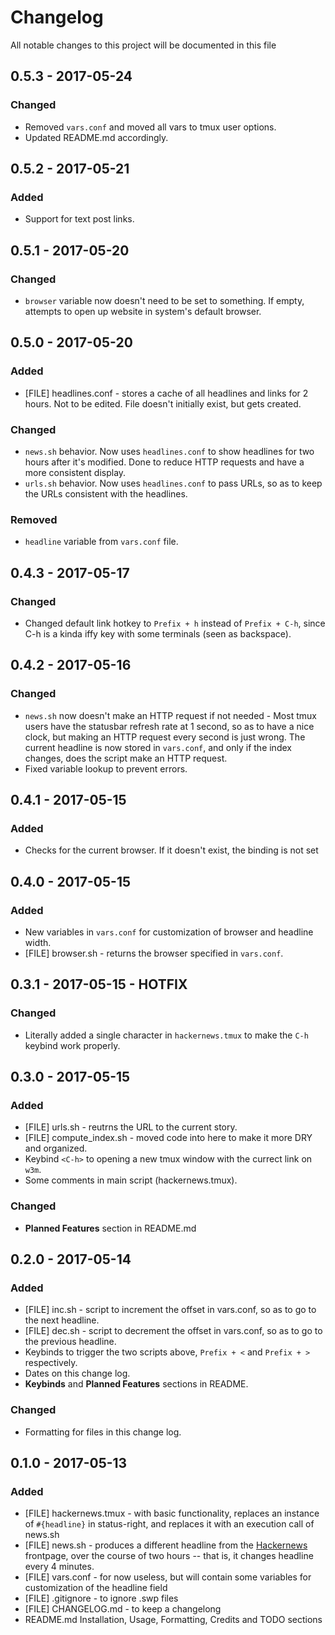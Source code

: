 # Changelog
All notable changes to this project will be documented in this file

## 0.5.3 - 2017-05-24
### Changed
 * Removed `vars.conf` and moved all vars to tmux user options.
 * Updated README.md accordingly.

## 0.5.2 - 2017-05-21
### Added
 * Support for text post links.

## 0.5.1 - 2017-05-20
### Changed
 * `browser` variable now doesn't need to be set to something. If empty, attempts to open up website in system's default browser.

## 0.5.0 - 2017-05-20
### Added
 * [FILE] headlines.conf - stores a cache of all headlines and links for 2 hours. Not to be edited. File doesn't initially exist, but gets created.
### Changed
 * `news.sh` behavior. Now uses `headlines.conf` to show headlines for two hours after it's modified. Done to reduce HTTP requests and have a more consistent display.
 * `urls.sh` behavior. Now uses `headlines.conf` to pass URLs, so as to keep the URLs consistent with the headlines.
### Removed
 * `headline` variable from `vars.conf` file.

## 0.4.3 - 2017-05-17
### Changed
 * Changed default link hotkey to `Prefix + h` instead of `Prefix + C-h`, since C-h is a kinda iffy key with some terminals (seen as backspace).

## 0.4.2 - 2017-05-16
### Changed
 * `news.sh` now doesn't make an HTTP request if not needed - Most tmux users have the statusbar refresh rate at 1 second, so as to have a nice clock, but making an HTTP request every second is just wrong. The current headline is now stored in `vars.conf`, and only if the index changes, does the script make an HTTP request.
 * Fixed variable lookup to prevent errors.

## 0.4.1 - 2017-05-15
### Added
 * Checks for the current browser. If it doesn't exist, the binding is not set

## 0.4.0 - 2017-05-15
### Added
 * New variables in `vars.conf` for customization of browser and headline width.
 * [FILE] browser.sh - returns the browser specified in `vars.conf`.

## 0.3.1 - 2017-05-15 - HOTFIX
### Changed
 * Literally added a single character in `hackernews.tmux` to make the `C-h` keybind work properly.

## 0.3.0 - 2017-05-15
### Added
 * [FILE] urls.sh - reutrns the URL to the current story.
 * [FILE] compute_index.sh - moved code into here to make it more DRY and organized.
 * Keybind `<C-h>` to opening a new tmux window with the currect link on `w3m`.
 * Some comments in main script (hackernews.tmux).
### Changed
 * **Planned Features** section in README.md

## 0.2.0 - 2017-05-14
### Added
 * [FILE] inc.sh - script to increment the offset in vars.conf, so as to go to the next headline.
 * [FILE] dec.sh - script to decrement the offset in vars.conf, so as to go to the previous headline.
 * Keybinds to trigger the two scripts above, `Prefix + <` and `Prefix + >` respectively.
 * Dates on this change log.
 * **Keybinds** and **Planned Features** sections in README.
### Changed
 * Formatting for files in this change log.

## 0.1.0 - 2017-05-13
### Added
 * [FILE] hackernews.tmux - with basic functionality, replaces an instance of `#{headline}` in status-right, and replaces it with an execution call of news.sh
 * [FILE] news.sh - produces a different headline from the [Hackernews](https://news.ycombinator.com) frontpage, over the course of two hours -- that is, it changes headline every 4 minutes.
 * [FILE] vars.conf - for now useless, but will contain some variables for customization of the headline field
 * [FILE] .gitignore - to ignore .swp files
 * [FILE] CHANGELOG.md - to keep a changelong
 * README.md Installation, Usage, Formatting, Credits and TODO sections
